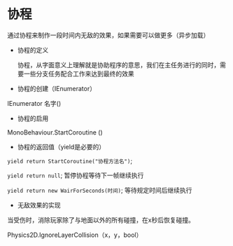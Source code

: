 # 协程

通过协程来制作一段时间内无敌的效果，如果需要可以做更多（异步加载）

+ 协程的定义

  协程，从字面意义上理解就是协助程序的意思，我们在主任务进行的同时，需要一些分支任务配合工作来达到最终的效果

+ 协程的创建（IEnumerator）

IEnumerator 名字()

+ 协程的启用

MonoBehaviour.StartCoroutine ()

+ 协程的返回值（yield是必要的）

`yield return StartCoroutine("协程方法名")`;

`yield return null`; 暂停协程等待下一帧继续执行

`yield return new WairForSeconds(时间)`; 等待规定时间后继续执行

+ 无敌效果的实现

当受伤时，消除玩家除了与地面以外的所有碰撞，在x秒后恢复碰撞。

Physics2D.IgnoreLayerCollision（x，y，bool）

